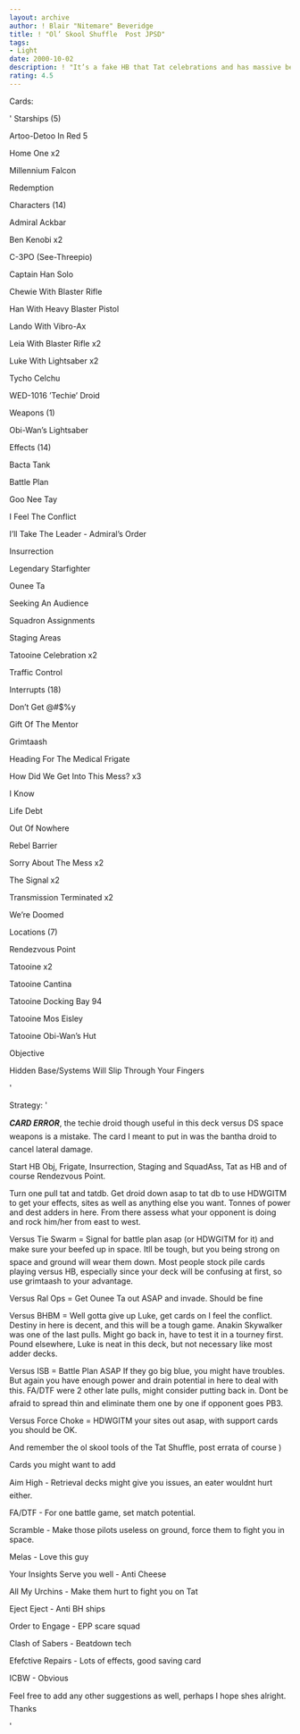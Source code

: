 ```yaml
---
layout: archive
author: ! Blair "Nitemare" Beveridge
title: ! "Ol’ Skool Shuffle  Post JPSD"
tags:
- Light
date: 2000-10-02
description: ! "It’s a fake HB that Tat celebrations and has massive beating potential"
rating: 4.5
---
```

Cards: 

' 
Starships (5)

Artoo-Detoo In Red 5 

Home One  x2

Millennium Falcon 

Redemption 


Characters (14)

Admiral Ackbar 

Ben Kenobi  x2

C-3PO (See-Threepio) 

Captain Han Solo 

Chewie With Blaster Rifle 

Han With Heavy Blaster Pistol 

Lando With Vibro-Ax 

Leia With Blaster Rifle  x2

Luke With Lightsaber  x2

Tycho Celchu 

WED-1016 ’Techie’ Droid 


Weapons (1)

Obi-Wan’s Lightsaber 


Effects (14)

Bacta Tank 

Battle Plan 

Goo Nee Tay 

I Feel The Conflict 

I’ll Take The Leader - Admiral’s Order 

Insurrection 

Legendary Starfighter 

Ounee Ta 

Seeking An Audience 

Squadron Assignments 

Staging Areas 

Tatooine Celebration  x2

Traffic Control 


Interrupts (18)

Don’t Get @#$%y 

Gift Of The Mentor 

Grimtaash 

Heading For The Medical Frigate 

How Did We Get Into This Mess?  x3

I Know 

Life Debt 

Out Of Nowhere 

Rebel Barrier 

Sorry About The Mess  x2

The Signal  x2

Transmission Terminated  x2

We’re Doomed 


Locations (7)

Rendezvous Point 

Tatooine  x2

Tatooine Cantina 

Tatooine Docking Bay 94 

Tatooine Mos Eisley 

Tatooine Obi-Wan’s Hut 


Objective

Hidden Base/Systems Will Slip Through Your Fingers 

'

Strategy: '

***CARD ERROR***, the techie droid though useful in this deck versus DS space weapons is a mistake. The card I meant to put in was the bantha droid to cancel lateral damage.


Start HB Obj, Frigate, Insurrection, Staging and SquadAss, Tat as HB and of course Rendezvous Point.


Turn one pull tat and tatdb.  Get droid down asap to tat db to use HDWGITM to get your effects, sites as well as anything else you want.  Tonnes of power and dest adders in here.  From there assess what your opponent is doing and rock him/her from east to west.


Versus Tie Swarm = Signal for battle plan asap (or HDWGITM for it) and make sure your beefed up in space.  Itll be tough, but you being strong on space and ground will wear them down.  Most people stock pile cards playing versus HB, especially since your deck will be confusing at first, so use grimtaash to your advantage.


Versus Ral Ops = Get Ounee Ta out ASAP and invade.  Should be fine


Versus BHBM = Well gotta give up Luke, get cards on I feel the conflict.  Destiny in here is decent, and this will be a tough game.  Anakin Skywalker was one of the last pulls.  Might go back in, have to test it in a tourney first.  Pound elsewhere, Luke is neat in this deck, but not necessary like most adder decks.


Versus ISB = Battle Plan ASAP  If they go big blue, you might have troubles.  But again you have enough power and drain potential in here to deal with this.  FA/DTF were 2 other late pulls, might consider putting back in.  Dont be afraid to spread thin and eliminate them one by one if opponent goes PB3.


Versus Force Choke = HDWGITM your sites out asap, with support cards you should be OK.


And remember the ol skool tools of the Tat Shuffle, post errata of course )


Cards you might want to add

Aim High - Retrieval decks might give you issues, an eater wouldnt hurt either.

FA/DTF - For one battle game, set match potential.

Scramble - Make those pilots useless on ground, force them to fight you in space.

Melas - Love this guy

Your Insights Serve you well - Anti Cheese

All My Urchins - Make them hurt to fight you on Tat

Eject Eject - Anti BH ships

Order to Engage - EPP scare squad

Clash of Sabers - Beatdown tech

Efefctive Repairs - Lots of effects, good saving card

ICBW - Obvious


Feel free to add any other suggestions as well, perhaps I hope shes alright.  Thanks

'